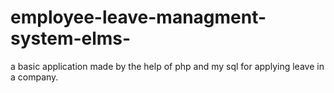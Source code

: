 # employee-leave-managment-system-elms-
a basic application made by the help of php and my sql for applying leave in a company.
